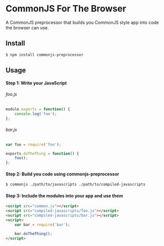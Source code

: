 # CommonJS For The Browser

A CommonJS preprocessor that builds you CommonJS style app into code the browser can use.

## Install

```bash
$ npm install commonjs-preprocessor
```

## Usage

#### Step 1: Write your JavaScript

###### foo.js

```javascript
module.exports = function() {
	console.log('foo');
};
```

###### bar.js

```javascript
var foo = require('foo');

exports.doTheThing = function() {
	foo();
};
```

#### Step 2: Build you code using commonjs-preprocessor

```bash
$ commonjs ./path/to/javascripts ./path/to/compiled-javascripts
```

#### Step 3: Include the modules into your app and use them

```html
<script src="common.js"></script>
<script src="compiled-javascripts/foo.js"></script>
<script src="compiled-javascripts/bar.js"></script>
<script>
	var bar = require('bar');

	bar.doTheThing();
</script>
```

